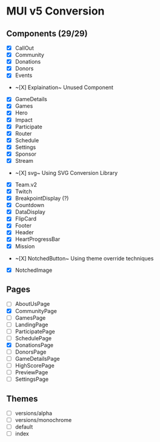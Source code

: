 # MUI v5 Conversion

## Components (29/29)

- [X] CallOut
- [X] Community
- [X] Donations
- [X] Donors
- [X] Events
- ~[X] Explaination~ Unused Component
- [X] GameDetails
- [X] Games
- [X] Hero
- [X] Impact
- [X] Participate
- [X] Router
- [X] Schedule
- [X] Settings
- [X] Sponsor
- [X] Stream
- ~[X] svg~ Using SVG Conversion Library
- [X] Team.v2
- [X] Twitch
- [X] BreakpointDisplay (?)
- [X] Countdown
- [X] DataDisplay
- [X] FlipCard
- [X] Footer
- [X] Header
- [X] HeartProgressBar
- [X] Mission
- ~[X] NotchedButton~ Using theme override techniques
- [X] NotchedImage

## Pages

- [ ] AboutUsPage
- [X] CommunityPage
- [ ] GamesPage
- [ ] LandingPage
- [ ] ParticipatePage
- [ ] SchedulePage
- [X] DonationsPage
- [ ] DonorsPage
- [ ] GameDetailsPage
- [ ] HighScorePage
- [ ] PreviewPage
- [ ] SettingsPage

## Themes

- [ ] versions/alpha
- [ ] versions/monochrome
- [ ] default
- [ ] index
